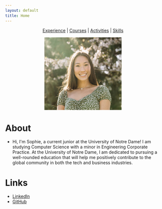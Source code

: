 ```yaml
---
layout: default
title: Home
---
```


<div style="text-align: center;">
  <a href="/experience.md/">Experience</a> | 
  <a href="/courses.md/">Courses</a> | 
  <a href="/activities.md/">Activities</a> | 
  <a href="/skills.md/">Skills</a>
</div>


<p align="center">
  <img src="/assets/Sophie Chou Headshot.jpg" alt="Alt text" width="250" height="235">
</p>


# About
- Hi, I'm Sophie, a current junior at the University of Notre Dame! I am studying Computer Science with a minor in Engineering Corporate Practice. At the University of Notre Dame, I am dedicated to pursuing a well-rounded education that will help me positively contribute to the global community in both the tech and business industries.

# Links
- [LinkedIn](https://www.linkedin.com/in/sophiechou-/)
- [GitHub](https://github.com/sophiechou1)

